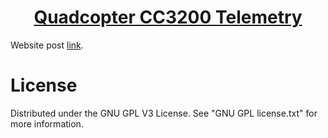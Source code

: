 <h1 align="center">
	<a href="https://github.com/KeyC0de/QuadcopterCC3200Telemetry">Quadcopter CC3200 Telemetry</a>
</h1>


Website post [link](https://keyc0de.com/posts/57.html).<br>


# License

Distributed under the GNU GPL V3 License. See "GNU GPL license.txt" for more information.
